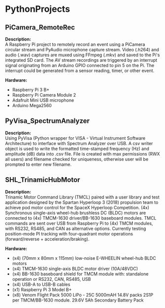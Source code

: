# PythonProjects

## PiCamera_RemoteRec
  **Description:** \
  A Raspberry Pi project to remotely record an event using a PiCamera circular stream and PyAudio microphone capture stream. Video (.h264) and
  audio (.wav) captures are muxed using FFmpeg (.mkv) and saved to the Pi's integrated SD card. The AV stream recordings are triggered
  by an interrupt signal originating from an Arduino GPIO connected to pin 5 on the Pi. The interrupt could be generated from a sensor reading,
  timer, or other event.
  
  **Hardware:**
  - Raspberry Pi 3 B+
  - Raspberry Pi Camera Module 2
  - Adafruit Mini USB microphone
  - Arduino Mega2560

## PyVisa_SpectrumAnalyzer
  **Description:** \
  Using PyVisa (Python wrapper for VISA - Virtual Instrument Software Architecture) to interface with Spectrum Analyzer over USB. A csv writer object 
  is used to write the formatted time-stamped frequency (Hz) and amplitude (dB) data into .csv file. File is created with max permissions (RWX all users) 
  and filename checked for uniqueness, otherwise user will be prompted to enter new filename.

## SHL_TrinamicHubMotor
  **Description:** \
  Trinamic Motor Command Library (TMCL) paired with a user library and test application designed by the Spartan Hyperloop 3 (2018) propulsion team to achieve 
  pod motor control for the SpaceX Hyperloop Competition. (4x) Synchronous single-axis wheel-hub brushless DC (BLDC) motors are connected to 
  (4x) TMCM-1630 driver/BB-1630 baseboard modules. TMCL commands are sent over USB from Raspberry Pi to (4x) TMCM modules, with RS232, RS485, and CAN as 
  alternative options. Currently testing position-mode PI tracking with four-quadrant motor operations (forward/reverse + acceleration/braking).

  **Hardware:**
  - (x4) (70mm x 80mm x 115mm) low-noise E-WHEELIN wheel-hub BLDC motors
  - (x4) TMCM-1630 single-axis BLDC motor driver (10A/48VDC) 
  - (x4) BB-1630 baseboard shield for TMCM module with: 
         standalone operation or RS232, CAN, RS485, USB
  - (x4) USB-A to USB-B cables
  - (x1) Raspberry Pi 3 Model B+
  - (x8) Venom Flight Pack 5000 LiPo - 25C 5000mAH 14.8V packs 
         2S1P per TMCM/BB-1630 module. 29.6V 5Ah Secondary Battery Pack
